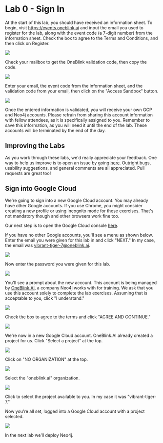 # Lab 0 - Sign In
At the start of this lab, you should have received an information sheet. To begin, visit https://events.oneblink.ai and input the email you used to register for the lab, along with the event code (a 7-digit number) from the information sheet. Check the box to agree to the Terms and Conditions, and then click on Register.

![](images/ob_01.png)

Check your mailbox to get the OneBlink validation code, then copy the code.

![](images/ob_02.png)

Enter your email, the event code from the information sheet, and the validation code from your email, then click on the "Access Sandbox" button.

![](images/ob_03.png)

Once the entered information is validated, you will receive your own GCP and Neo4j accounts. Please refrain from sharing this account information with fellow attendees, as it is specifically assigned to you. Remember to save this information, as you will need it until the end of the lab. These accounts will be terminated by the end of the day.

## Improving the Labs
As you work through these labs, we'd really appreciate your feedback.  One way to help us improve is to open an issue by going [here](https://github.com/neo4j-partners/hands-on-lab-neo4j-and-vertex-ai/issues).  Outright bugs, usability suggestions, and general comments are all appreciated.  Pull requests are great too!

## Sign into Google Cloud
We're going to sign into a new Google Cloud account.  You may already have other Google accounts.  If you use Chrome, you might consider creating a new profile or using incognito mode for these exercises.  That's not mandatory though and other browsers work fine too.

Our next step is to open the Google Cloud console [here](https://console.cloud.google.com/). 

If you have no other Google accounts, you'll see a menu as shown below.  Enter the email you were given for this lab in and click "NEXT."  In my case, the email was vibrant-tiger-7@oneblink.ai.

![](images/01.png)

Now enter the password you were given for this lab.

![](images/02.png)

You'll see a prompt about the new account.  This account is being managed by [OneBlink.AI](https://oneblink.ai/), a company Neo4j works with for training.  We ask that you use this account solely to complete the lab exercises.  Assuming that is acceptable to you, click "I understand."

![](images/03.png)

Check the box to agree to the terms and click "AGREE AND CONTINUE."

![](images/04.png)

We're now in a new Google Cloud account.  OneBlink.AI already created a project for us.  Click "Select a project" at the top.

![](images/05.png)

Click on "NO ORGANIZATION" at the top.

![](images/06.png)

Select the "oneblink.ai" organization.

![](images/07.png)

Click to select the project available to you.  In my case it was "vibrant-tiger-7."

Now you're all set, logged into a Google Cloud account with a project selected.

![](images/09.png)

In the next lab we'll deploy Neo4j.
